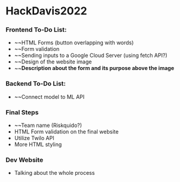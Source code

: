 # HackDavis2022

### Frontend To-Do List:
- ~~HTML Forms (button overlapping with words) 
- ~~Form validation
- ~~Sending inputs to a Google Cloud Server (using fetch API?)
- ~~Design of the website image
- ~~**Description about the form and its purpose above the image**

### Backend To-Do List:
- ~~Connect model to ML API

### Final Steps
- ~~Team name (Riskquido?)
- HTML Form validation on the final website
- Utilize Twilo API
- More HTML styling

###  Dev Website 
- Talking about the whole process
